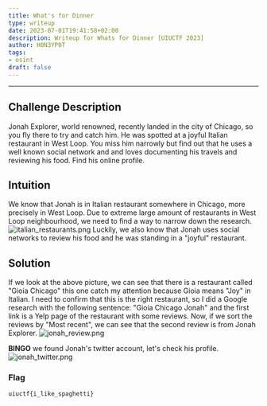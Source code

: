 ```yaml
---
title: What's for Dinner
type: writeup
date: 2023-07-01T19:41:58+02:00
description: Writeup for Whats for Dinner [UIUCTF 2023]
author: H0N3YP0T
tags:
- osint
draft: false 
---
```

___

## Challenge Description

Jonah Explorer, world renowned, recently landed in the city of Chicago, so you fly there to try and catch him. He was spotted at a joyful Italian restaurant in West Loop. You miss him narrowly but find out that he uses a well known social network and and loves documenting his travels and reviewing his food. Find his online profile.

## Intuition

We know that Jonah is in Italian restaurant somewhere in Chicago, more precisely in West Loop.
Due to extreme large amount of restaurants in West Loop neighbourhood, we need to find a way to narrow down the research.
![italian_restaurants.png](/images/uiuctf_2023/chicago_restaurant.png)
Luckily, we also know that Jonah uses social networks to review his food and he was standing in a "joyful" restaurant.

## Solution

If we look at the above picture, we can see that there is a restaurant called "Gioia Chicago" this one catch my attention because Gioia means "Joy" in Italian.
I need to confirm that this is the right restaurant, so I did a Google research with the following sentence: "Gioia Chicago Jonah" and the first link is a Yelp page of the restaurant with some reviews.
Now, if we sort the reviews by "Most recent", we can see that the second review is from Jonah Explorer.
![jonah_review.png](/images/uiuctf_2023/jonah_yelp.png)

__BINGO__ we found Jonah's twitter account, let's check his profile.
![jonah_twitter.png](/images/uiuctf_2023/jonah_twitter.png)


### Flag

`uiuctf{i_like_spaghetti}`

